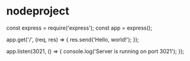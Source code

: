 # nodeproject
const express = require('express');
const app = express();

app.get('/', (req, res) => {
  res.send('Hello, world!');
});

app.listen(3021, () => {
  console.log('Server is running on port 3021');
});
